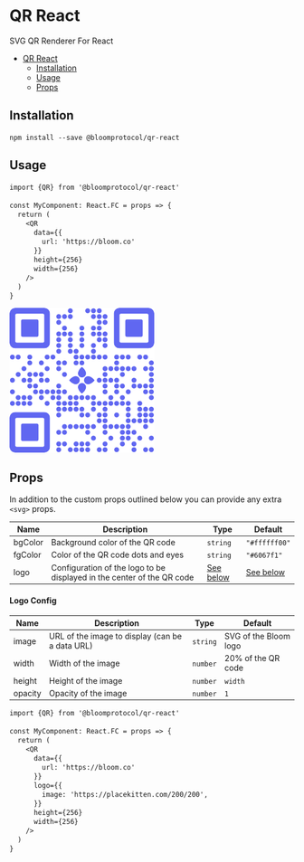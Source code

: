 # QR React

SVG QR Renderer For React

- [QR React](#qr-react)
  - [Installation](#installation)
  - [Usage](#usage)
  - [Props](#props)

## Installation

```
npm install --save @bloomprotocol/qr-react
```

## Usage

```tsx
import {QR} from '@bloomprotocol/qr-react'

const MyComponent: React.FC = props => {
  return (
    <QR
      data={{
        url: 'https://bloom.co'
      }}
      height={256}
      width={256}
    />
  )
}
```

![QR Example](https://github.com/hellobloom/qr-react/raw/master/assets/qr.png)

## Props

In addition to the custom props outlined below you can provide any extra `<svg>` props.

| Name    | Description                                                            | Type                      | Default                   |
| ------- | ---------------------------------------------------------------------- | ------------------------- | ------------------------- |
| bgColor | Background color of the QR code                                        | `string`                  | `"#ffffff00"`             |
| fgColor | Color of the QR code dots and eyes                                     | `string`                  | `"#6067f1"`               |
| logo    | Configuration of the logo to be displayed in the center of the QR code | [See below](#logo-config) | [See below](#logo-config) |


#### Logo Config

| Name    | Description                                     | Type     | Default               |
| ------- | ----------------------------------------------- | -------- | --------------------- |
| image   | URL of the image to display (can be a data URL) | `string` | SVG of the Bloom logo |
| width   | Width of the image                              | `number` | 20% of the QR code    |
| height  | Height of the image                             | `number` | `width`               |
| opacity | Opacity of the image                            | `number` | `1`                   |

```tsx
import {QR} from '@bloomprotocol/qr-react'

const MyComponent: React.FC = props => {
  return (
    <QR
      data={{
        url: 'https://bloom.co'
      }}
      logo={{
        image: 'https://placekitten.com/200/200',
      }}
      height={256}
      width={256}
    />
  )
}
```
